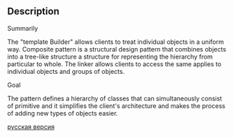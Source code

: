 ## Description

Summarily

The "template Builder" allows clients to treat individual objects in a uniform way.
Composite pattern is a structural design pattern that combines objects into a tree-like structure
a structure for representing the hierarchy from particular to whole. The linker allows clients to access
the same applies to individual objects and groups of objects.

Goal

The pattern defines a hierarchy of classes that can simultaneously consist of primitive and
it simplifies the client's architecture and makes the process of adding new types of objects easier.


[русская версия](README-rus.md)
